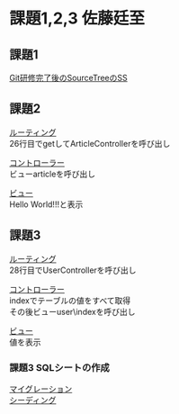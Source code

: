 # 課題1,2,3 佐藤廷至

## 課題1
[Git研修完了後のSourceTreeのSS](\kadai1\Git研修SS.png)  

## 課題2
[ルーティング](\sample\routes\web.php)  
26行目でgetしてArticleControllerを呼び出し  

[コントローラー](\sample\app\Http\Controllers\ArticleController.php)  
ビューarticleを呼び出し  

[ビュー](\sample\resources\views\article.blade.php)  
Hello World!!!と表示  

## 課題3
[ルーティング](\sample\routes\web.php)  
28行目でUserControllerを呼び出し  

[コントローラー](\sample\app\Http\Controllers\UserController.php)  
indexでテーブルの値をすべて取得  
その後ビューuser\indexを呼び出し  

[ビュー](\sample\resources\views\user\index.blade.php)  
値を表示

### 課題3 SQLシートの作成
[マイグレーション](\sample\database\migrations\2022_03_30_151442_create_users_table.php)  
[シーディング](\sample\database\seeders\UsersTableSeeder.php)